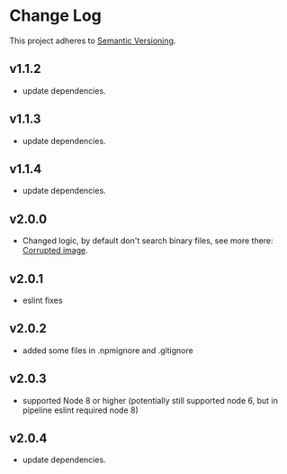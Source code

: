 # Change Log

This project adheres to [Semantic Versioning](http://semver.org/).  

## v1.1.2
* update dependencies.
## v1.1.3
* update dependencies.
## v1.1.4
* update dependencies.
## v2.0.0
* Changed logic, by default don't search binary files, see more there: [Corrupted image](https://github.com/wj42ftns/replace-in-files/issues/22).
## v2.0.1
* eslint fixes
## v2.0.2
* added some files in .npmignore and .gitignore
## v2.0.3
* supported Node 8 or higher (potentially still supported node 6, but in pipeline eslint required node 8)
## v2.0.4
* update dependencies.